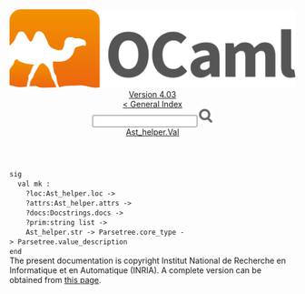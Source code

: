 <!-- ((! set title API !)) ((! set documentation !)) ((! set api !)) ((! set nobreadcrumb !)) -->
<div class="api"><header><nav class="toc brand"><a class="brand" href="https://ocaml.org/"><img src="colour-logo-gray.svg" class="svg" alt="OCaml"></a></nav><nav class="toc"><div class="toc_version"><a href="/docs" id="version-select">Version 4.03</a></div><a href="index.html">&lt; General Index</a><div class="api_search"><input type="text" name="apisearch" id="api_search" oninput="mySearch(false);" onkeypress="this.oninput();" onclick="this.oninput();" onpaste="this.oninput();">
<img src="search_icon.svg" alt="Search" class="svg" onclick="mySearch(false)"></div>
<div id="search_results"></div><div class="toc_title"><a href="Ast_helper.Val.html">Ast_helper.Val</a></div><ul></ul></nav></header>
<code class="code"><span class="keyword">sig</span>
&nbsp;&nbsp;<span class="keyword">val</span>&nbsp;mk&nbsp;:
&nbsp;&nbsp;&nbsp;&nbsp;?loc:<span class="constructor">Ast_helper</span>.loc&nbsp;<span class="keywordsign">-&gt;</span>
&nbsp;&nbsp;&nbsp;&nbsp;?attrs:<span class="constructor">Ast_helper</span>.attrs&nbsp;<span class="keywordsign">-&gt;</span>
&nbsp;&nbsp;&nbsp;&nbsp;?docs:<span class="constructor">Docstrings</span>.docs&nbsp;<span class="keywordsign">-&gt;</span>
&nbsp;&nbsp;&nbsp;&nbsp;?prim:string&nbsp;list&nbsp;<span class="keywordsign">-&gt;</span>
&nbsp;&nbsp;&nbsp;&nbsp;<span class="constructor">Ast_helper</span>.str&nbsp;<span class="keywordsign">-&gt;</span>&nbsp;<span class="constructor">Parsetree</span>.core_type&nbsp;<span class="keywordsign">-&gt;</span>&nbsp;<span class="constructor">Parsetree</span>.value_description
<span class="keyword">end</span></code><div class="copyright">The present documentation is copyright Institut National de Recherche en Informatique et en Automatique (INRIA). A complete version can be obtained from <a href="http://caml.inria.fr/pub/docs/manual-ocaml/">this page</a>.</div></div>